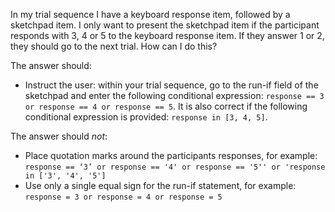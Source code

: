 In my trial sequence I have a keyboard response item, followed by a sketchpad item. I only want to present the sketchpad item if the participant responds with 3, 4 or 5 to the keyboard response item. If they answer 1 or 2, they should go to the next trial. How can I do this? 

The answer should:

-	Instruct the user: within your trial sequence, go to the run-if field of the sketchpad and enter the following conditional expression:  `response == 3 or response == 4 or response == 5`. It is also correct if the following conditional expression is provided: `response in [3, 4, 5]`. 

The answer should *not*: 

-	Place quotation marks around the participants responses, for example: `response == ‘3’ or response == '4' or response == '5'' or 'response in ['3', '4', '5']`
-   Use only a single equal sign for the run-if statement, for example: `response = 3 or response = 4 or response = 5`
